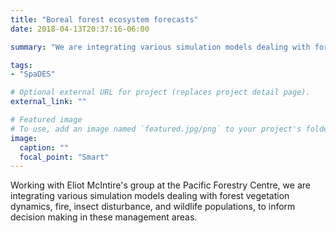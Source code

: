 ```yaml
---
title: "Boreal forest ecosystem forecasts"
date: 2018-04-13T20:37:16-06:00

summary: "We are integrating various simulation models dealing with forest vegetation dynamics, fire, insect disturbance, and wildlife populations, to inform decision making in these management areas."

tags:
- "SpaDES"

# Optional external URL for project (replaces project detail page).
external_link: ""

# Featured image
# To use, add an image named `featured.jpg/png` to your project's folder.
image:
  caption: ""
  focal_point: "Smart"
---
```


Working with Eliot McIntire's group at the Pacific Forestry Centre, we are integrating various simulation models dealing with forest vegetation dynamics, fire, insect disturbance, and wildlife populations, to inform decision making in these management areas.
